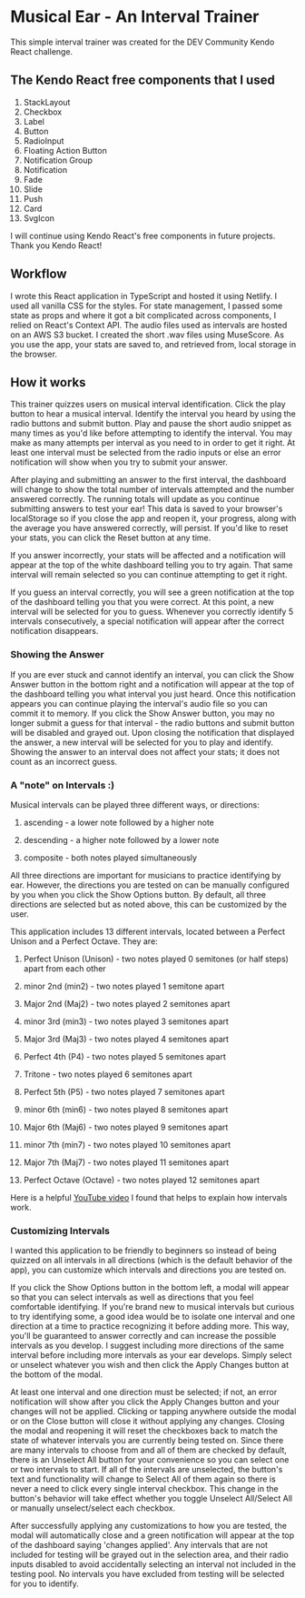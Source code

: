 # Musical Ear - An Interval Trainer

This simple interval trainer was created for the DEV Community Kendo React challenge.

## The Kendo React free components that I used

1. StackLayout
2. Checkbox
3. Label
4. Button
5. RadioInput
6. Floating Action Button
7. Notification Group
8. Notification
9. Fade
10. Slide
11. Push
12. Card
13. SvgIcon

I will continue using Kendo React's free components in future projects. Thank you Kendo React!

## Workflow

I wrote this React application in TypeScript and hosted it using Netlify. I used all vanilla CSS for the styles. For state management, I passed some state as props and where it got a bit complicated across components, I relied on React's Context API. The audio files used as intervals are hosted on an AWS S3 bucket. I created the short .wav files using MuseScore. As you use the app, your stats are saved to, and retrieved from, local storage in the browser.

## How it works

This trainer quizzes users on musical interval identification. Click the play button to hear a musical interval. Identify the interval you heard by using the radio buttons and submit button. Play and pause the short audio snippet as many times as you'd like before attempting to identify the interval. You may make as many attempts per interval as you need to in order to get it right. At least one interval must be selected from the radio inputs or else an error notification will show when you try to submit your answer.

After playing and submitting an answer to the first interval, the dashboard will change to show the total number of intervals attempted and the number answered correctly. The running totals will update as you continue submitting answers to test your ear! This data is saved to your browser's localStorage so if you close the app and reopen it, your progress, along with the average you have answered correctly, will persist. If you'd like to reset your stats, you can click the Reset button at any time.

If you answer incorrectly, your stats will be affected and a notification will appear at the top of the white dashboard telling you to try again. That same interval will remain selected so you can continue attempting to get it right.

If you guess an interval correctly, you will see a green notification at the top of the dashboard telling you that you were correct. At this point, a new interval will be selected for you to guess. Whenever you correctly identify 5 intervals consecutively, a special notification will appear after the correct notification disappears.

### Showing the Answer

If you are ever stuck and cannot identify an interval, you can click the Show Answer button in the bottom right and a notification will appear at the top of the dashboard telling you what interval you just heard. Once this notification appears you can continue playing the interval's audio file so you can commit it to memory. If you click the Show Answer button, you may no longer submit a guess for that interval - the radio buttons and submit button will be disabled and grayed out. Upon closing the notification that displayed the answer, a new interval will be selected for you to play and identify. Showing the answer to an interval does not affect your stats; it does not count as an incorrect guess.

### A "note" on Intervals :)

Musical intervals can be played three different ways, or directions:

1. ascending - a lower note followed by a higher note

2. descending - a higher note followed by a lower note

3. composite - both notes played simultaneously

All three directions are important for musicians to practice identifying by ear. However, the directions you are tested on can be manually configured by you when you click the Show Options button. By default, all three directions are selected but as noted above, this can be customized by the user.

This application includes 13 different intervals, located between a Perfect Unison and a Perfect Octave. They are:

1. Perfect Unison (Unison) - two notes played 0 semitones (or half steps) apart from each other

2. minor 2nd (min2) - two notes played 1 semitone apart

3. Major 2nd (Maj2) - two notes played 2 semitones apart

4. minor 3rd (min3) - two notes played 3 semitones apart

5. Major 3rd (Maj3) - two notes played 4 semitones apart

6. Perfect 4th (P4) - two notes played 5 semitones apart

7. Tritone - two notes played 6 semitones apart

8. Perfect 5th (P5) - two notes played 7 semitones apart

9. minor 6th (min6) - two notes played 8 semitones apart

10. Major 6th (Maj6) - two notes played 9 semitones apart

11. minor 7th (min7) - two notes played 10 semitones apart

12. Major 7th (Maj7) - two notes played 11 semitones apart

13. Perfect Octave (Octave) - two notes played 12 semitones apart

Here is a helpful [YouTube video](https://www.youtube.com/watch?v=dXg8eCHNaTE) I found that helps to explain how intervals work.

### Customizing Intervals

I wanted this application to be friendly to beginners so instead of being quizzed on all intervals in all directions (which is the default behavior of the app), you can customize which intervals and directions you are tested on.

If you click the Show Options button in the bottom left, a modal will appear so that you can select intervals as well as directions that you feel comfortable identifying. If you're brand new to musical intervals but curious to try identifying some, a good idea would be to isolate one interval and one direction at a time to practice recognizing it before adding more. This way, you'll be guaranteed to answer correctly and can increase the possible intervals as you develop. I suggest including more directions of the same interval before including more intervals as your ear develops. Simply select or unselect whatever you wish and then click the Apply Changes button at the bottom of the modal.

At least one interval and one direction must be selected; if not, an error notification will show after you click the Apply Changes button and your changes will not be applied. Clicking or tapping anywhere outside the modal or on the Close button will close it without applying any changes. Closing the modal and reopening it will reset the checkboxes back to match the state of whatever intervals you are currently being tested on. Since there are many intervals to choose from and all of them are checked by default, there is an Unselect All button for your convenience so you can select one or two intervals to start. If all of the intervals are unselected, the button's text and functionality will change to Select All of them again so there is never a need to click every single interval checkbox. This change in the button's behavior will take effect whether you toggle Unselect All/Select All or manually unselect/select each checkbox.

After successfully applying any customizations to how you are tested, the modal will automatically close and a green notification will appear at the top of the dashboard saying 'changes applied'. Any intervals that are not included for testing will be grayed out in the selection area, and their radio inputs disabled to avoid accidentally selecting an interval not included in the testing pool. No intervals you have excluded from testing will be selected for you to identify.

